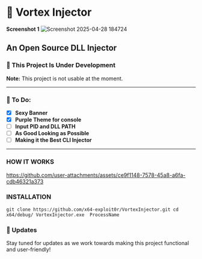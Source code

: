
# 💉 Vortex Injector

**Screenshot 1**
![Screenshot 2025-04-28 184724](https://github.com/user-attachments/assets/2acd5236-45bc-4d04-9c03-246d141ce9cf)

## An Open Source DLL Injector

### 🚧 This Project Is Under Development
**Note:** This project is not usable at the moment.

---

### 📝 To Do:
- [x] **Sexy Banner**  <!-- Marked as complete -->
- [x] **Purple Theme for console**
- [ ] **Input PID and DLL PATH**
- [ ] **As Good Looking as Possible**
- [ ] **Making it the Best CLI Injector**

---
### HOW IT WORKS
https://github.com/user-attachments/assets/ce9f1148-7578-45a8-a6fa-cdb46321a373

### INSTALLATION
`git clone https://github.com/x64-exploit0r/VortexInjector.git
cd x64/debug/
VortexInjector.exe  ProcessName`


### 📅 Updates
Stay tuned for updates as we work towards making this project functional and user-friendly!
